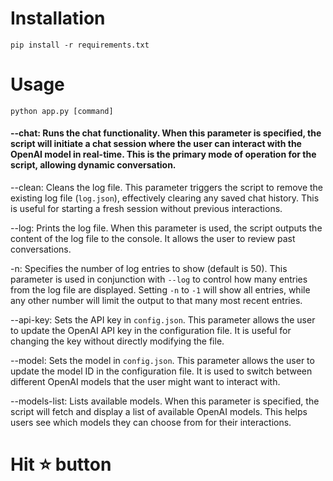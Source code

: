 # Installation
```
pip install -r requirements.txt
```

# Usage
```
python app.py [command]
```

#### --chat: Runs the chat functionality. When this parameter is specified, the script will initiate a chat session where the user can interact with the OpenAI model in real-time. This is the primary mode of operation for the script, allowing dynamic conversation.

--clean: Cleans the log file. This parameter triggers the script to remove the existing log file (`log.json`), effectively clearing any saved chat history. This is useful for starting a fresh session without previous interactions.

--log: Prints the log file. When this parameter is used, the script outputs the content of the log file to the console. It allows the user to review past conversations. 

-n: Specifies the number of log entries to show (default is 50). This parameter is used in conjunction with `--log` to control how many entries from the log file are displayed. Setting `-n` to `-1` will show all entries, while any other number will limit the output to that many most recent entries.

--api-key: Sets the API key in `config.json`. This parameter allows the user to update the OpenAI API key in the configuration file. It is useful for changing the key without directly modifying the file.

--model: Sets the model in `config.json`. This parameter allows the user to update the model ID in the configuration file. It is used to switch between different OpenAI models that the user might want to interact with.

--models-list: Lists available models. When this parameter is specified, the script will fetch and display a list of available OpenAI models. This helps users see which models they can choose from for their interactions.

# Hit ⭐️ button